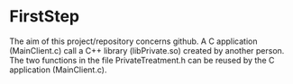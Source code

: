# FirstStep
The aim of this project/repository concerns github.
A C application (MainClient.c) call a C++ library (libPrivate.so) created by another person.
The two functions in the file PrivateTreatment.h can be reused by the C application (MainClient.c).
